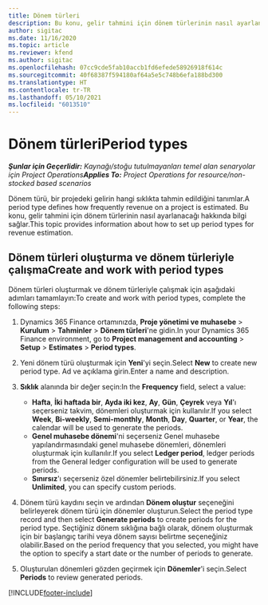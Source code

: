 ```yaml
---
title: Dönem türleri
description: Bu konu, gelir tahmini için dönem türlerinin nasıl ayarlanacağı hakkında bilgi sağlar.
author: sigitac
ms.date: 11/16/2020
ms.topic: article
ms.reviewer: kfend
ms.author: sigitac
ms.openlocfilehash: 07cc9cde5fab10accb1fd6efede58926918f614c
ms.sourcegitcommit: 40f68387f594180af64a5e5c748b6efa188bd300
ms.translationtype: HT
ms.contentlocale: tr-TR
ms.lasthandoff: 05/10/2021
ms.locfileid: "6013510"
---
```

# <a name="period-types"></a><span data-ttu-id="b5be3-103">Dönem türleri</span><span class="sxs-lookup"><span data-stu-id="b5be3-103">Period types</span></span>

<span data-ttu-id="b5be3-104">_**Şunlar için Geçerlidir:** Kaynağı/stoğu tutulmayanları temel alan senaryolar için Project Operations_</span><span class="sxs-lookup"><span data-stu-id="b5be3-104">_**Applies To:** Project Operations for resource/non-stocked based scenarios_</span></span>

<span data-ttu-id="b5be3-105">Dönem türü, bir projedeki gelirin hangi sıklıkta tahmin edildiğini tanımlar.</span><span class="sxs-lookup"><span data-stu-id="b5be3-105">A period type defines how frequently revenue on a project is estimated.</span></span> <span data-ttu-id="b5be3-106">Bu konu, gelir tahmini için dönem türlerinin nasıl ayarlanacağı hakkında bilgi sağlar.</span><span class="sxs-lookup"><span data-stu-id="b5be3-106">This topic provides information about how to set up period types for revenue estimation.</span></span> 

## <a name="create-and-work-with-period-types"></a><span data-ttu-id="b5be3-107">Dönem türleri oluşturma ve dönem türleriyle çalışma</span><span class="sxs-lookup"><span data-stu-id="b5be3-107">Create and work with period types</span></span>
<span data-ttu-id="b5be3-108">Dönem türleri oluşturmak ve dönem türleriyle çalışmak için aşağıdaki adımları tamamlayın:</span><span class="sxs-lookup"><span data-stu-id="b5be3-108">To create and work with period types, complete the following steps:</span></span>

1. <span data-ttu-id="b5be3-109">Dynamics 365 Finance ortamınızda, **Proje yönetimi ve muhasebe** > **Kurulum** > **Tahminler** > **Dönem türleri**'ne gidin.</span><span class="sxs-lookup"><span data-stu-id="b5be3-109">In your Dynamics 365 Finance environment, go to **Project management and accounting** > **Setup** > **Estimates** > **Period types**.</span></span>
2. <span data-ttu-id="b5be3-110">Yeni dönem türü oluşturmak için **Yeni**'yi seçin.</span><span class="sxs-lookup"><span data-stu-id="b5be3-110">Select **New** to create new period type.</span></span> <span data-ttu-id="b5be3-111">Ad ve açıklama girin.</span><span class="sxs-lookup"><span data-stu-id="b5be3-111">Enter a name and description.</span></span>
3. <span data-ttu-id="b5be3-112">**Sıklık** alanında bir değer seçin:</span><span class="sxs-lookup"><span data-stu-id="b5be3-112">In the **Frequency** field, select a value:</span></span>

    - <span data-ttu-id="b5be3-113">**Hafta**, **İki haftada bir**, **Ayda iki kez**, **Ay**, **Gün**, **Çeyrek** veya **Yıl**'ı seçerseniz takvim, dönemleri oluşturmak için kullanılır.</span><span class="sxs-lookup"><span data-stu-id="b5be3-113">If you select **Week**, **Bi-weekly**, **Semi-monthly**, **Month**, **Day**, **Quarter**, or **Year**, the calendar will be used to generate the periods.</span></span> 
    - <span data-ttu-id="b5be3-114">**Genel muhasebe dönemi**'ni seçerseniz Genel muhasebe yapılandırmasındaki genel muhasebe dönemleri, dönemleri oluşturmak için kullanılır.</span><span class="sxs-lookup"><span data-stu-id="b5be3-114">If you select **Ledger period**, ledger periods from the General ledger configuration will be used to generate periods.</span></span>
    - <span data-ttu-id="b5be3-115">**Sınırsız**'ı seçerseniz özel dönemler belirtebilirsiniz.</span><span class="sxs-lookup"><span data-stu-id="b5be3-115">If you select **Unlimited**, you can specify custom periods.</span></span>
4. <span data-ttu-id="b5be3-116">Dönem türü kaydını seçin ve ardından **Dönem oluştur** seçeneğini belirleyerek dönem türü için dönemler oluşturun.</span><span class="sxs-lookup"><span data-stu-id="b5be3-116">Select the period type record and then select **Generate periods** to create periods for the period type.</span></span> <span data-ttu-id="b5be3-117">Seçtiğiniz dönem sıklığına bağlı olarak, dönem oluşturmak için bir başlangıç tarihi veya dönem sayısı belirtme seçeneğiniz olabilir.</span><span class="sxs-lookup"><span data-stu-id="b5be3-117">Based on the period frequency that you selected, you might have the option to specify a start date or the number of periods to generate.</span></span>
5. <span data-ttu-id="b5be3-118">Oluşturulan dönemleri gözden geçirmek için **Dönemler**'i seçin.</span><span class="sxs-lookup"><span data-stu-id="b5be3-118">Select **Periods** to review generated periods.</span></span>



[!INCLUDE[footer-include](../includes/footer-banner.md)]